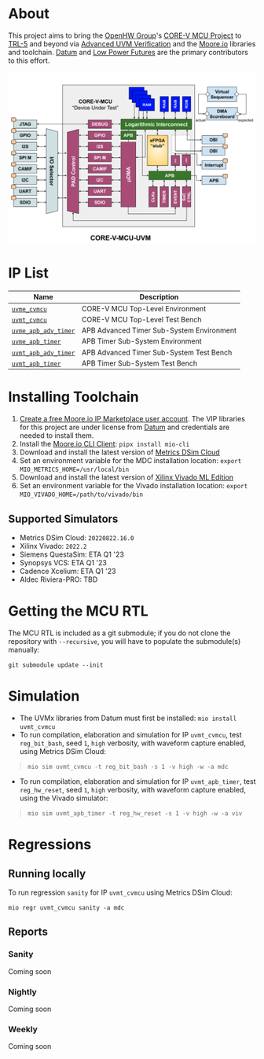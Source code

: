 # About
This project aims to bring the [OpenHW Group](https://www.openhwgroup.org/)'s [CORE-V MCU Project](https://docs.openhwgroup.org/projects/core-v-mcu/index.html) to [TRL-5](https://www.nasa.gov/directorates/heo/scan/engineering/technology/technology_readiness_level) and beyond via [Advanced UVM Verification](https://www.linkedin.com/pulse/advanced-uvm-brian-hunter/) and the [Moore.io](https://mooreio.org/) libraries and toolchain. [Datum](https://datumtc.ca/) and [Low Power Futures](https://lowpowerfutures.com/) are the primary contributors to this effort.

[![alt text](./docs/cvmcu_uvm_block_diagram.png "CORE-V MCU UVM Test Bench Block Diagram")](https://docs.google.com/presentation/d/1iDyMnr6qHctas9Ce_29tlLaOn_mJ5B11AzqFdvYi0zA/edit?usp=sharing)


# IP List
 Name | Description
 -----|------------
 [`uvme_cvmcu`](dv/uvme_cvmcu) | CORE-V MCU Top-Level Environment
 [`uvmt_cvmcu`](dv/uvmt_cvmcu) | CORE-V MCU Top-Level Test Bench
 [`uvme_apb_adv_timer`](dv/uvme_apb_adv_timer) | APB Advanced Timer Sub-System Environment
 [`uvme_apb_timer`](dv/uvme_apb_timer) | APB Timer Sub-System Environment
 [`uvmt_apb_adv_timer`](dv/uvmt_apb_adv_timer) | APB Advanced Timer Sub-System Test Bench
 [`uvmt_apb_timer`](dv/uvmt_apb_timer) | APB Timer Sub-System Test Bench


# Installing Toolchain
1. [Create a free Moore.io IP Marketplace user account](https://mooreio.org/account/register). The VIP libraries for this project are under license from [Datum](https://datumtc.ca/) and credentials are needed to install them.
1. Install the [Moore.io CLI Client](https://mio-cli.readthedocs.io/en/latest/): `pipx install mio-cli`
1. Download and install the latest version of [Metrics DSim Cloud](https://support.metrics.ca/hc/en-us/articles/9644829166989-Installing-the-DSim-Cloud-CLI-Tool)
1. Set an environment variable for the MDC installation location: `export MIO_METRICS_HOME=/usr/local/bin`
1. Download and install the latest version of [Xilinx Vivado ML Edition](https://www.xilinx.com/support/download.html)
1. Set an environment variable for the Vivado installation location: `export MIO_VIVADO_HOME=/path/to/vivado/bin`

## Supported Simulators
- Metrics DSim Cloud: `20220822.16.0`
- Xilinx Vivado: `2022.2`
- Siemens QuestaSim: ETA Q1 '23
- Synopsys VCS: ETA Q1 '23
- Cadence Xcelium: ETA Q1 '23
- Aldec Riviera-PRO: TBD


# Getting the MCU RTL
The MCU RTL is included as a git submodule; if you do not clone the repository with `--recursive`, you will have to populate the submodule(s) manually:
```
git submodule update --init
```


# Simulation
- The UVMx libraries from Datum must first be installed: ```mio install uvmt_cvmcu```
- To run compilation, elaboration and simulation for IP `uvmt_cvmcu`, test `reg_bit_bash`, seed `1`, `high` verbosity, with waveform capture enabled, using Metrics DSim Cloud:

> ```
> mio sim uvmt_cvmcu -t reg_bit_bash -s 1 -v high -w -a mdc
> ```

- To run compilation, elaboration and simulation for IP `uvmt_apb_timer`, test `reg_hw_reset`, seed `1`, `high` verbosity, with waveform capture enabled, using the Vivado simulator:

> ```
> mio sim uvmt_apb_timer -t reg_hw_reset -s 1 -v high -w -a viv
> ```

# Regressions
## Running locally
To run regression `sanity` for IP `uvmt_cvmcu` using Metrics DSim Cloud:

```
mio regr uvmt_cvmcu sanity -a mdc
```

## Reports
### Sanity
Coming soon

### Nightly
Coming soon

### Weekly
Coming soon
